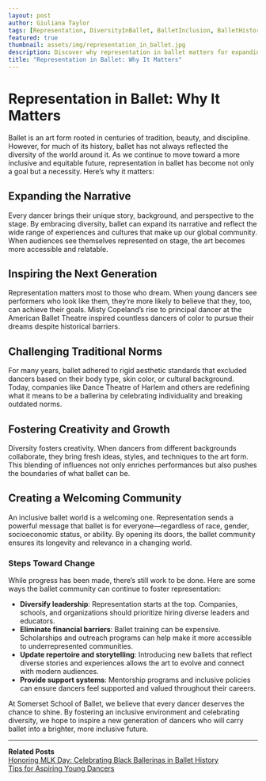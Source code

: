 ```yaml
---
layout: post
author: Giuliana Taylor
tags: [Representation, DiversityInBallet, BalletInclusion, BalletHistory]
featured: true
thumbnail: assets/img/representation_in_ballet.jpg
description: Discover why representation in ballet matters for expanding narratives, inspiring young dancers, fostering creativity, and building a more inclusive community.
title: "Representation in Ballet: Why It Matters"
---
```


# Representation in Ballet: Why It Matters

Ballet is an art form rooted in centuries of tradition, beauty, and discipline. However, for much of its history, ballet has not always reflected the diversity of the world around it. As we continue to move toward a more inclusive and equitable future, representation in ballet has become not only a goal but a necessity. Here’s why it matters:

## **Expanding the Narrative**
Every dancer brings their unique story, background, and perspective to the stage. By embracing diversity, ballet can expand its narrative and reflect the wide range of experiences and cultures that make up our global community. When audiences see themselves represented on stage, the art becomes more accessible and relatable.

## **Inspiring the Next Generation**
Representation matters most to those who dream. When young dancers see performers who look like them, they’re more likely to believe that they, too, can achieve their goals. Misty Copeland’s rise to principal dancer at the American Ballet Theatre inspired countless dancers of color to pursue their dreams despite historical barriers.

## **Challenging Traditional Norms**
For many years, ballet adhered to rigid aesthetic standards that excluded dancers based on their body type, skin color, or cultural background. Today, companies like Dance Theatre of Harlem and others are redefining what it means to be a ballerina by celebrating individuality and breaking outdated norms.

## **Fostering Creativity and Growth**
Diversity fosters creativity. When dancers from different backgrounds collaborate, they bring fresh ideas, styles, and techniques to the art form. This blending of influences not only enriches performances but also pushes the boundaries of what ballet can be.

## **Creating a Welcoming Community**
An inclusive ballet world is a welcoming one. Representation sends a powerful message that ballet is for everyone—regardless of race, gender, socioeconomic status, or ability. By opening its doors, the ballet community ensures its longevity and relevance in a changing world.

### Steps Toward Change
While progress has been made, there’s still work to be done. Here are some ways the ballet community can continue to foster representation:

- **Diversify leadership**: Representation starts at the top. Companies, schools, and organizations should prioritize hiring diverse leaders and educators.
- **Eliminate financial barriers**: Ballet training can be expensive. Scholarships and outreach programs can help make it more accessible to underrepresented communities.
- **Update repertoire and storytelling**: Introducing new ballets that reflect diverse stories and experiences allows the art to evolve and connect with modern audiences.
- **Provide support systems**: Mentorship programs and inclusive policies can ensure dancers feel supported and valued throughout their careers.

At Somerset School of Ballet, we believe that every dancer deserves the chance to shine. By fostering an inclusive environment and celebrating diversity, we hope to inspire a new generation of dancers who will carry ballet into a brighter, more inclusive future.

---

**Related Posts**\
[Honoring MLK Day: Celebrating Black Ballerinas in Ballet History](/blog/mlk-day-black-ballerinas)\
[Tips for Aspiring Young Dancers](/blog/young-dancers-tips)

